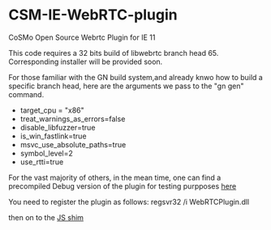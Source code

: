 # CSM-IE-WebRTC-plugin
CoSMo Open Source Webrtc Plugin for IE 11

This code requires a 32 bits build of libwebrtc branch head 65. Corresponding installer will be provided soon.

For those familiar with the GN build system,and already knwo how to build a specific branch head, here are the arguments we pass to the "gn gen" command.

- target_cpu = "x86"
- treat_warnings_as_errors=false
- disable_libfuzzer=true
- is_win_fastlink=true
- msvc_use_absolute_paths=true
- symbol_level=2
- use_rtti=true

For the vast majority of others, in the mean time, one can find a precompiled Debug version of the plugin for testing purpposes [here](https://drive.google.com/drive/folders/1Gkcg_94VnM0h84ZCJH9XbFyKRSm65wqb?usp=sharing)

You need to register the plugin as follows:
regsvr32 /i WebRTCPlugin.dll

then on to the [JS shim](https://github.com/CoSMoSoftware/CSM-IE-WebRTC-plugin-shim) 
